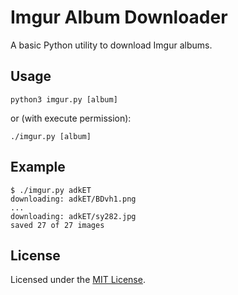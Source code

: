 <!-- Nikita Kouevda -->
<!-- 2012/06/03 -->

# Imgur Album Downloader

A basic Python utility to download Imgur albums.

## Usage

    python3 imgur.py [album]

or (with execute permission):

    ./imgur.py [album]

## Example

    $ ./imgur.py adkET
    downloading: adkET/BDvh1.png
    ...
    downloading: adkET/sy282.jpg
    saved 27 of 27 images

## License

Licensed under the [MIT License](http://www.opensource.org/licenses/MIT).
